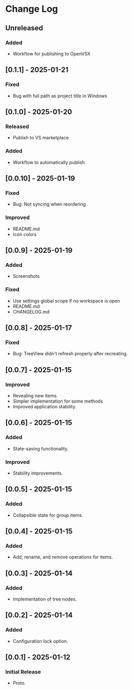 # Change Log


## Unreleased
### Added
- Workflow for publishing to OpenVSX 

## [0.1.1] - 2025-01-21
### Fixed
- Bug with full path as project title in Windows

## [0.1.0] - 2025-01-20
### Released
- Publish to VS marketplace
### Added
- Workflow to automatically publish

## [0.0.10] - 2025-01-19
### Fixed
- Bug: Not syncing when reordering
### Improved
- README.md
- Icon colors

## [0.0.9] - 2025-01-19
### Added
- Screenshots
### Fixed
- Use settings global scope if no workspace is open
- README.md
- CHANGELOG.md

## [0.0.8] - 2025-01-17
### Fixed
- Bug: TreeView didn't refresh properly after recreating.

## [0.0.7] - 2025-01-15
### Improved
- Revealing new items.
- Simpler implementation for some methods 
- Improved application stability.

## [0.0.6] - 2025-01-15
### Added
- State-saving functionality.
### Improved
- Stability improvements.

## [0.0.5] - 2025-01-15
### Added
- Collapsible state for group items.

## [0.0.4] - 2025-01-15
### Added
- Add, rename, and remove operations for items.

## [0.0.3] - 2025-01-14
### Added
- Implementation of tree nodes.

## [0.0.2] - 2025-01-14
### Added
- Configuration lock option.

## [0.0.1] - 2025-01-12
### Initial Release
- Proto.
